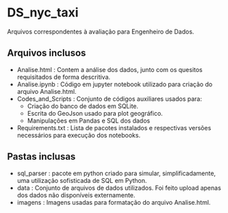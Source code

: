 # DS_nyc_taxi
Arquivos correspondentes à avaliação para Engenheiro de Dados.
## Arquivos inclusos
- Analise.html : Contem a análise dos dados, junto com os quesitos requisitados de forma descritiva.
- Analise.ipynb : Código em jupyter notebook utilizado para criação do arquivo Analise.html.
- Codes_and_Scripts : Conjunto de códigos auxiliares usados para:
  - Criação do banco de dados em SQLite.
  - Escrita do GeoJson usado para plot geográfico.
  - Manipulações em Pandas e SQL dos dados
- Requirements.txt : Lista de pacotes instalados e respectivas versões necessários para execução dos notebooks.
## Pastas inclusas
- sql_parser : pacote em python criado para simular, simplificadamente, uma utilização sofisticada de SQL em Python.
- data : Conjunto de arquivos de dados utilizados. Foi feito upload apenas dos dados não disponíveis externamente.
- imagens : Imagens usadas para formatação do arquivo Analise.html.
